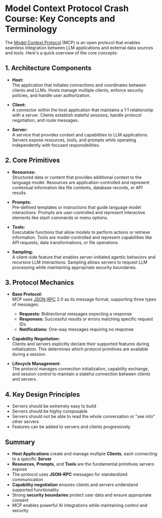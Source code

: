 # Model Context Protocol Crash Course: Key Concepts and Terminology

The [Model Context Protocol](https://modelcontextprotocol.io) (MCP) is an open protocol that enables seamless integration between LLM applications and external data sources and tools. Here's a quick overview of the core concepts:

## 1. Architecture Components

- **Host:**  
  The application that initiates connections and coordinates between clients and LLMs. Hosts manage multiple clients, enforce security policies, and handle user authorization.
  
- **Client:**  
  A connector within the host application that maintains a 1:1 relationship with a server. Clients establish stateful sessions, handle protocol negotiation, and route messages.

- **Server:**  
  A service that provides context and capabilities to LLM applications. Servers expose resources, tools, and prompts while operating independently with focused responsibilities.

## 2. Core Primitives

- **Resources:**  
  Structured data or content that provides additional context to the language model. Resources are application-controlled and represent contextual information like file contents, database records, or API results.
  
- **Prompts:**  
  Pre-defined templates or instructions that guide language model interactions. Prompts are user-controlled and represent interactive elements like slash commands or menu options.
  
- **Tools:**  
  Executable functions that allow models to perform actions or retrieve information. Tools are model-controlled and represent capabilities like API requests, data transformations, or file operations.

- **Sampling:**  
  A client-side feature that enables server-initiated agentic behaviors and recursive LLM interactions. Sampling allows servers to request LLM processing while maintaining appropriate security boundaries.

## 3. Protocol Mechanics

- **Base Protocol:**  
  MCP uses [JSON-RPC](https://www.jsonrpc.org/) 2.0 as its message format, supporting three types of messages:
  - **Requests:** Bidirectional messages expecting a response
  - **Responses:** Successful results or errors matching specific request IDs
  - **Notifications:** One-way messages requiring no response
  
- **Capability Negotiation:**  
  Clients and servers explicitly declare their supported features during initialization. This determines which protocol primitives are available during a session.

- **Lifecycle Management:**  
  The protocol manages connection initialization, capability exchange, and session control to maintain a stateful connection between clients and servers.

## 4. Key Design Principles

- Servers should be extremely easy to build
- Servers should be highly composable
- Servers should not be able to read the whole conversation or "see into" other servers
- Features can be added to servers and clients progressively

## Summary

- **Host Applications** create and manage multiple **Clients**, each connecting to a specific **Server**
- **Resources**, **Prompts**, and **Tools** are the fundamental primitives servers expose
- The protocol uses **JSON-RPC** messages for standardized communication
- **Capability negotiation** ensures clients and servers understand supported functionality
- Strong **security boundaries** protect user data and ensure appropriate consent
- MCP enables powerful AI integrations while maintaining control and security

